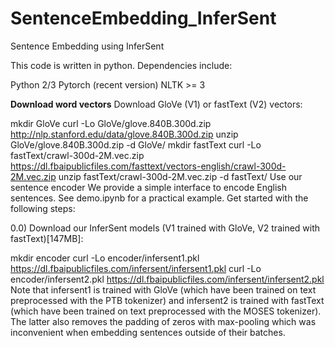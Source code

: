 # SentenceEmbedding_InferSent
Sentence Embedding using InferSent

This code is written in python. Dependencies include:

Python 2/3
Pytorch (recent version)
NLTK >= 3

**Download word vectors**
Download GloVe (V1) or fastText (V2) vectors:

mkdir GloVe
curl -Lo GloVe/glove.840B.300d.zip http://nlp.stanford.edu/data/glove.840B.300d.zip
unzip GloVe/glove.840B.300d.zip -d GloVe/
mkdir fastText
curl -Lo fastText/crawl-300d-2M.vec.zip https://dl.fbaipublicfiles.com/fasttext/vectors-english/crawl-300d-2M.vec.zip
unzip fastText/crawl-300d-2M.vec.zip -d fastText/
Use our sentence encoder
We provide a simple interface to encode English sentences. See demo.ipynb for a practical example. Get started with the following steps:

0.0) Download our InferSent models (V1 trained with GloVe, V2 trained with fastText)[147MB]:

mkdir encoder
curl -Lo encoder/infersent1.pkl https://dl.fbaipublicfiles.com/infersent/infersent1.pkl
curl -Lo encoder/infersent2.pkl https://dl.fbaipublicfiles.com/infersent/infersent2.pkl
Note that infersent1 is trained with GloVe (which have been trained on text preprocessed with the PTB tokenizer) and infersent2 is trained with fastText (which have been trained on text preprocessed with the MOSES tokenizer). The latter also removes the padding of zeros with max-pooling which was inconvenient when embedding sentences outside of their batches.
